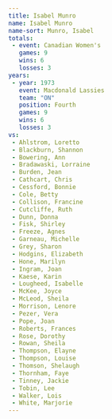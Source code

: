 ```yaml
---
title: Isabel Munro
name: Isabel Munro
name-sort: Munro, Isabel
totals:
 - event: Canadian Women's
   games: 9
   wins: 6
   losses: 3
years:
 - year: 1973
   event: Macdonald Lassies
   team: "ON"
   position: Fourth
   games: 9
   wins: 6
   losses: 3
vs:
 - Ahlstrom, Loretto
 - Blackburn, Shannon
 - Bowering, Ann
 - Bradawaski, Lorraine
 - Burden, Jean
 - Cathcart, Chris
 - Cessford, Bonnie
 - Cole, Betty
 - Collison, Francine
 - Cutcliffe, Ruth
 - Dunn, Donna
 - Fisk, Shirley
 - Freeze, Agnes
 - Garneau, Michelle
 - Grey, Sharon
 - Hodgins, Elizabeth
 - Hone, Marilyn
 - Ingram, Joan
 - Kaese, Karin
 - Lougheed, Isabelle
 - McKee, Joyce
 - McLeod, Sheila
 - Morrison, Lenore
 - Pezer, Vera
 - Pope, Joan
 - Roberts, Frances
 - Rose, Dorothy
 - Rowan, Sheila
 - Thompson, Elayne
 - Thompson, Louise
 - Thomson, Shelaugh
 - Thornham, Faye
 - Tinney, Jackie
 - Tobin, Lee
 - Walker, Lois
 - White, Marjorie
---
```

